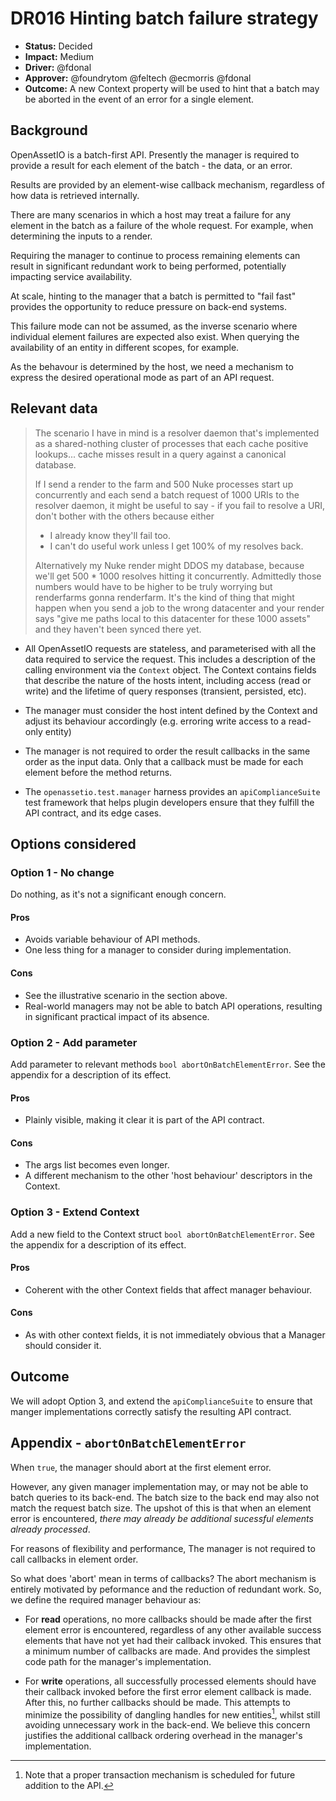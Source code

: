 # DR016 Hinting batch failure strategy

- **Status:** Decided
- **Impact:** Medium
- **Driver:** @fdonal
- **Approver:** @foundrytom @feltech @ecmorris @fdonal
- **Outcome:** A new Context property will be used to hint that a batch
  may be aborted in the event of an error for a single element.

## Background

OpenAssetIO is a batch-first API. Presently the manager is required to
provide a result for each element of the batch - the data, or an error.

Results are provided by an element-wise callback mechanism, regardless
of how data is retrieved internally.

There are many scenarios in which a host may treat a failure for any
element in the batch as a failure of the whole request. For example,
when determining the inputs to a render.

Requiring the manager to continue to process remaining elements can
result in significant redundant work to being performed, potentially
impacting service availability.

At scale, hinting to the manager that a batch is permitted to "fail
fast" provides the opportunity to reduce pressure on back-end systems.

This failure mode can not be assumed, as the inverse scenario where
individual element failures are expected also exist. When querying the
availability of an entity in different scopes, for example.

As the behavour is determined by the host, we need a mechanism to
express the desired operational mode as part of an API request.

## Relevant data

> The scenario I have in mind is a resolver daemon that's implemented as
> a shared-nothing cluster of processes that each cache positive
> lookups... cache misses result in a query against a canonical
> database.
>
> If I send a render to the farm and 500 Nuke processes start
> up concurrently and each send a batch request of 1000 URIs to the
> resolver daemon, it might be useful to say - if you fail to resolve a
> URI, don't bother with the others because either
>
> - I already know they'll fail too.
> - I can't do useful work unless I get 100% of my resolves back.
>
> Alternatively my Nuke render might DDOS my database, because we'll get
> 500 * 1000 resolves hitting it concurrently. Admittedly those numbers
> would have to be higher to be truly worrying but renderfarms gonna
> renderfarm. It's the kind of thing that might happen when you send a
> job to the wrong datacenter and your render says "give me paths local
> to this datacenter for these 1000 assets" and they haven't been synced
> there yet.

- All OpenAssetIO requests are stateless, and parameterised with all the
  data required to service the request. This includes a description of
  the calling environment via the `Context` object. The Context contains
  fields that describe the nature of the hosts intent, including access
  (read or write) and the lifetime of query responses (transient,
  persisted, etc).

- The manager must consider the host intent defined by the Context and
  adjust its behaviour accordingly (e.g. erroring write access to a
  read-only entity)

- The manager is not required to order the result callbacks in the same
  order as the input data. Only that a callback must be made for each
  element before the method returns.

- The `openassetio.test.manager` harness provides an
  `apiComplianceSuite` test framework that helps plugin developers
  ensure that they fulfill the API contract, and its edge cases.

## Options considered

### Option 1 - No change

Do nothing, as it's not a significant enough concern.

#### Pros

- Avoids variable behaviour of API methods.
- One less thing for a manager to consider during implementation.

#### Cons

- See the illustrative scenario in the section above.
- Real-world managers may not be able to batch API operations, resulting
  in significant practical impact of its absence.

### Option 2 - Add parameter

Add parameter to relevant methods `bool abortOnBatchElementError`.
See the appendix for a description of its effect.

#### Pros

- Plainly visible, making it clear it is part of the API contract.

#### Cons

- The args list becomes even longer.
- A different mechanism to the other 'host behaviour' descriptors in the
  Context.

### Option 3 - Extend Context

Add a new field to the Context struct `bool abortOnBatchElementError`.
See the appendix for a description of its effect.

#### Pros

- Coherent with the other Context fields that affect manager behaviour.

#### Cons

- As with other context fields, it is not immediately obvious that a
  Manager should consider it.

## Outcome

We will adopt Option 3, and extend the `apiComplianceSuite` to ensure
that manger implementations correctly satisfy the resulting API
contract.

## Appendix - `abortOnBatchElementError`

When `true`, the manager should abort at the first element error.

However, any given manager implementation may, or may not be able to
batch queries to its back-end. The batch size to the back end may also
not match the request batch size. The upshot of this is that when an
element error is encountered, _there may already be additional sucessful
elements already processed_.

For reasons of flexibility and performance, The manager is not required
to call callbacks in element order.

So what does 'abort' mean in terms of callbacks? The abort mechanism is
entirely motivated by peformance and the reduction of redundant work.
So, we define the required manager behaviour as:

- For **read** operations, no more callbacks should be made after the
  first element error is encountered, regardless of any other available
  success elements that have not yet had their callback invoked. This
  ensures that a minimum number of callbacks are made. And provides the
  simplest code path for the manager's implementation.

- For **write** operations, all successfully processed elements should
  have their callback invoked before the first error element callback is
  made. After this, no further callbacks should be made. This attempts
  to minimize the possibility of dangling handles for new entities[^1],
  whilst still avoiding unnecessary work in the back-end. We believe
  this concern justifies the additional callback ordering overhead in
  the manager's implementation.

[^1]: Note that a proper transaction mechanism is scheduled for future
addition to the API.
